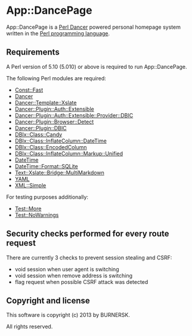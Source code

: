 App::DancePage
==============

App::DancePage is a [Perl Dancer](http://perldancer.org/) powered personal
homepage system written in the
[Perl programming language](http://www.perl.org/).

Requirements
------------

A Perl version of 5.10 (5.010) or above is required to run App::DancePage.

The following Perl modules are required:

* [Const::Fast](http://p3rl.org/Const::Fast)
* [Dancer](http://p3rl.org/Dancer)
* [Dancer::Template::Xslate](http://p3rl.org/Dancer::Template::Xslate)
* [Dancer::Plugin::Auth::Extensible](http://p3rl.org/Dancer::Plugin::Auth::Extensible)
* [Dancer::Plugin::Auth::Extensible::Provider::DBIC](http://p3rl.org/Dancer::Plugin::Auth::Extensible)
* [Dancer::Plugin::Browser::Detect](http://p3rl.org/Dancer::Plugin::Browser::Detect)
* [Dancer::Plugin::DBIC](http://p3rl.org/Dancer::Plugin::DBIC)
* [DBIx::Class::Candy](http://p3rl.org/DBIx::Class::Candy)
* [DBIx::Class::InflateColumn::DateTime](http://p3rl.org/DBIx::Class::InflateColumn::DateTime)
* [DBIx::Class::EncodedColumn](http://p3rl.org/DBIx::Class::EncodedColumn)
* [DBIx::Class::InflateColumn::Markup::Unified](http://p3rl.org/DBIx::Class::InflateColumn::Markup::Unified)
* [DateTime](http://p3rl.org/DateTime)
* [DateTime::Format::SQLite](http://p3rl.org/DateTime::Format::SQLite)
* [Text::Xslate::Bridge::MultiMarkdown](http://p3rl.org/Text::Xslate::Bridge::MultiMarkdown)
* [YAML](http://p3rl.org/YAML)
* [XML::Simple](http://p3rl.org/XML::Simple)

For testing purposes additionally:

* [Test::More](http://p3rl.org/Test::More)
* [Test::NoWarnings](http://p3rl.org/Test::NoWarnings)

Security checks performed for every route request
-------------------------------------------------

There are currently 3 checks to prevent session stealing and CSRF:

* void session when user agent is switching
* void session when remove address is switching
* flag request when possible CSRF attack was detected

Copyright and license
---------------------

This software is copyright (c) 2013 by BURNERSK.
 
All rights reserved.
